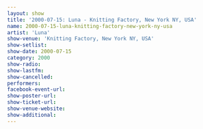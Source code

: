```yaml
---
layout: show
title: '2000-07-15: Luna - Knitting Factory, New York NY, USA'
name: 2000-07-15-luna-knitting-factory-new-york-ny-usa
artist: 'Luna'
show-venue: 'Knitting Factory, New York NY, USA'
show-setlist: 
show-date: 2000-07-15
category: 2000
show-radio: 
show-lastfm: 
show-cancelled: 
performers: 
facebook-event-url: 
show-poster-url: 
show-ticket-url: 
show-venue-website: 
show-additional: 
---
```


